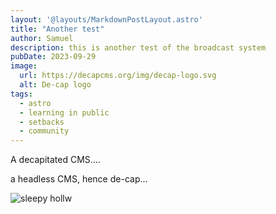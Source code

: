 ```yaml
---
layout: '@layouts/MarkdownPostLayout.astro'
title: "Another test"
author: Samuel
description: this is another test of the broadcast system
pubDate: 2023-09-29
image:
  url: https://decapcms.org/img/decap-logo.svg
  alt: De-cap logo
tags:
  - astro
  - learning in public
  - setbacks
  - community
---
```

A decapitated CMS....

a headless CMS, hence de-cap...

![sleepy hollw](https://cms-assets.theasc.com/Sleepy-Hollow-1.jpg?mtime=20190219165649|width=500)